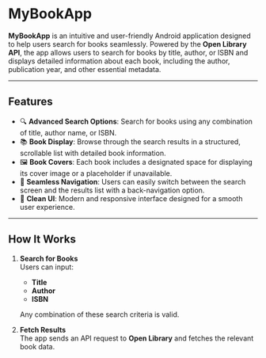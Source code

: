 # **MyBookApp**

**MyBookApp** is an intuitive and user-friendly Android application designed to help users search for books seamlessly. Powered by the **Open Library API**, the app allows users to search for books by title, author, or ISBN and displays detailed information about each book, including the author, publication year, and other essential metadata.

---

## **Features**

- 🔍 **Advanced Search Options**: Search for books using any combination of title, author name, or ISBN.  
- 📚 **Book Display**: Browse through the search results in a structured, scrollable list with detailed book information.  
- 🖼️ **Book Covers**: Each book includes a designated space for displaying its cover image or a placeholder if unavailable.  
- 🔄 **Seamless Navigation**: Users can easily switch between the search screen and the results list with a back-navigation option.  
- 📱 **Clean UI**: Modern and responsive interface designed for a smooth user experience.

---

## **How It Works**

1. **Search for Books**  
   Users can input:  
   - **Title**  
   - **Author**  
   - **ISBN**  

   Any combination of these search criteria is valid.  

2. **Fetch Results**  
   The app sends an API request to **Open Library** and fetches the relevant book data.  

